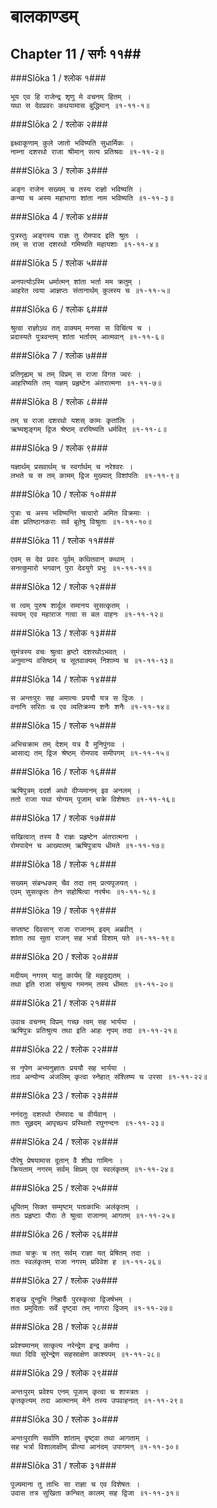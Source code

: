 बालकाण्डम्
===============================


## Chapter 11  / सर्गः ११##


###Slōka 1 / श्लोक १###


    भूय एव हि राजेन्द्र शृणु मे वचनम् हितम् ।
    यथा स देवप्रवरः कथयामास बुद्धिमान् ॥१-११-१॥


###Slōka 2 / श्लोक २###


    इक्ष्वाकूणाम् कुले जातो भविष्यति सुधार्मिकः ।
    नाम्ना दशरथो राजा श्रीमान् सत्य प्रतिश्रवः ॥१-११-२॥


###Slōka 3 / श्लोक ३###


    अङ्ग राजेन सख्यम् च तस्य राज्ञो भविष्यति ।
    कन्या च अस्य महाभागा शांता नाम भविष्यति ॥१-११-३॥


###Slōka 4 / श्लोक ४###


    पुत्रस्तुः अङ्गस्य राज्ञः तु रोमपाद इति श्रुतः ।
    तम् स राजा दशरथो गमिष्यति महायशाः ॥१-११-४॥


###Slōka 5 / श्लोक ५###


    अनपत्योऽस्मि धर्मात्मन् शांता भर्ता मम क्रतुम् ।
    आहरेत त्वया आज्ञप्तः संतानार्थम् कुलस्य च ॥१-११-५॥


###Slōka 6 / श्लोक ६###


    श्रुत्वा राज्ञोऽथ तत् वाक्यम् मनसा स विचिंत्य च ।
    प्रदास्यते पुत्रवन्तम् शांता भर्तारम् आत्मवान् ॥१-११-६॥


###Slōka 7 / श्लोक ७###


    प्रतिगृह्यम् च तम् विप्रम् स राजा विगत ज्वरः ।
    आहरिष्यति तम् यज्ञम् प्रहृष्टेन अंतरात्मना ॥१-११-७॥


###Slōka 8 / श्लोक ८###


    तम् च राजा दशरथो यशस् कामः कृतांलिः ।
    ऋष्यशृङ्गम् द्विज श्रेष्ठम् वरयिष्यति धर्मवित् ॥१-११-८॥


###Slōka 9 / श्लोक ९###


    यज्ञार्थम् प्रसवार्थम् च स्वर्गार्थम् च नरेश्वरः ।
    लभते च स तम् कामम् द्विज मुख्यात् विशांपतिः ॥१-११-९॥


###Slōka 10 / श्लोक १०###


    पुत्राः च अस्य भविष्यन्ति चत्वारो अमित विक्रमाः ।
    वंश प्रतिष्ठानकराः सर्व बूतेषु विश्रुताः ॥१-११-१०॥


###Slōka 11 / श्लोक ११###


    एवम् स देव प्रवरः पूर्वम् कथितवान् कथाम् ।
    सनत्कुमारो भगवान् पुरा देवयुगे प्रभुः ॥१-११-११॥


###Slōka 12 / श्लोक १२###


    स त्वम् पुरुष शार्दूल समानय सुसत्कृतम् ।
    स्वयम् एव महाराज गत्वा स बल वाहनः ॥१-११-१२॥


###Slōka 13 / श्लोक १३###


    सुमंत्रस्य वचः श्रुत्वा हृष्टो दशरथोऽभवत् ।
    अनुमान्य वसिष्ठम् च सूतवाक्यम् निशाम्य च ॥१-११-१३॥


###Slōka 14 / श्लोक १४###


    स अन्तःपुरः सह अमात्यः प्रययौ यत्र स द्विजः ।
    वनानि सरितः च एव व्यतिक्रम्य शनैः शनैः ॥१-११-१४॥


###Slōka 15 / श्लोक १५###


    अभिचक्राम तम् देशम् यत्र वै मुनिपुंगवः ।
    आसाद्य तम् द्विज श्रेष्ठम् रोमपाद समीपगम् ॥१-११-१५॥


###Slōka 16 / श्लोक १६###


    ऋषिपुत्रम् ददर्श अथो दीप्यमानम् इव अनलम् ।
    ततो राजा यथा योग्यम् पूजाम् चक्रे विशेषतः ॥१-११-१६॥


###Slōka 17 / श्लोक १७###


    सखित्वात् तस्य वै राज्ञः प्रहृष्टेन अंतरात्मना ।
    रोमपादेन च आख्यातम् ऋषिपुत्राय धीमते ॥१-११-१७॥


###Slōka 18 / श्लोक १८###


    सख्यम् संबन्धकम् चैव तदा तम् प्रत्यपूजयत् ।
    एवम् सुसत्कृतः तेन सहोषित्वा नरर्षभः ॥१-११-१८॥


###Slōka 19 / श्लोक १९###


    सप्ताष्ट दिवसान् राजा राजानम् इदम् अब्रवीत् ।
    शांता तव सुता राजन् सह भर्त्रा विशाम् पते ॥१-११-१९॥


###Slōka 20 / श्लोक २०###


    मदीयम् नगरम् यातु कार्यम् हि महदुद्यतम् ।
    तथा इति राजा संश्रुत्य गमनम् तस्य धीमतः ॥१-११-२०॥


###Slōka 21 / श्लोक २१###


    उवाच वचनम् विप्रम् गच्छ त्वम् सह भार्यया ।
    ऋषिपुत्रः प्रतिश्रुत्य तथा इति आहः नृपम् तदा ॥१-११-२१॥


###Slōka 22 / श्लोक २२###


    स नृपेण अभ्यनुज्ञातः प्रययौ सह भार्यया ।
    ताव अन्योन्य अंजलिम् कृत्वा स्नेहात् संश्लिष्य च उरसा ॥१-११-२२॥


###Slōka 23 / श्लोक २३###


    ननंदतुः दशरथो रोमपादः च वीर्यवान् ।
    ततः सुहृदम् आपृच्छ्य प्रस्थितो रघुनन्दनः ॥१-११-२३॥


###Slōka 24 / श्लोक २४###


    पौरेषु प्रेषयामास दूतान् वै शीघ्र गामिनः ।
    क्रियताम् नगरम् सर्वम् क्षिप्रम् एव स्वलंकृतम् ॥१-११-२४॥


###Slōka 25 / श्लोक २५###


    धूपितम् सिक्त सम्मृष्टम् पताकाभिः अलंकृतम् ।
    ततः प्रहृष्टाः पौराः ते श्रुत्वा राजानम् आगतम् ॥१-११-२५॥


###Slōka 26 / श्लोक २६###


    तथा चक्रुः च तत् सर्वम् राज्ञा यत् प्रेषितम् तदा ।
    ततः स्वलंकृतम् राजा नगरम् प्रविवेश ह ॥१-११-२६॥


###Slōka 27 / श्लोक २७###


    शङ्ख दुन्दुभि निह्रार्दैः पुरस्कृत्वा द्विजर्षभम् ।
    ततः प्रमुदिताः सर्वे दृष्ट्वा तम् नागरा द्विजम् ॥१-११-२७॥


###Slōka 28 / श्लोक २८###


    प्रवेश्यमानम् सत्कृत्य नरेन्द्रेण इन्द्र कर्मणा ।
    यथा दिवि सुरेन्द्रेण सहस्राक्षेण काश्यपम् ॥१-११-२८॥


###Slōka 29 / श्लोक २९###


    अन्तःपुरम् प्रवेश्य एनम् पूजाम् कृत्वा च शास्त्रतः ।
    कृतकृत्यम् तदा आत्मानम् मेने तस्य उपवाहनात् ॥१-११-२९॥


###Slōka 30 / श्लोक ३०###


    अन्तःपुराणि सर्वाणि शांताम् दृष्ट्वा तथा आगताम् ।
    सह भर्त्रा विशालाक्षीम् प्रीत्या आनंदम् उपागमन् ॥१-११-३०॥


###Slōka 31 / श्लोक ३१###


    पूज्यमाना तु ताभिः सा राज्ञा च एव विशेषतः ।
    उवास तत्र सुखिता कन्चित् कालम् सह द्विजा ॥१-११-३१॥


